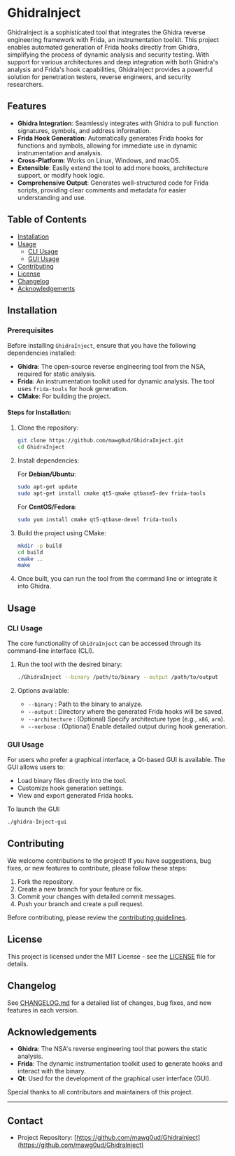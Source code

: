 # GhidraInject

GhidraInject is a sophisticated tool that integrates the Ghidra reverse engineering framework with Frida, an instrumentation toolkit. This project enables automated generation of Frida hooks directly from Ghidra, simplifying the process of dynamic analysis and security testing. With support for various architectures and deep integration with both Ghidra's analysis and Frida's hook capabilities, GhidraInject provides a powerful solution for penetration testers, reverse engineers, and security researchers.

## Features

- **Ghidra Integration**: Seamlessly integrates with Ghidra to pull function signatures, symbols, and address information.
- **Frida Hook Generation**: Automatically generates Frida hooks for functions and symbols, allowing for immediate use in dynamic instrumentation and analysis.
- **Cross-Platform**: Works on Linux, Windows, and macOS.
- **Extensible**: Easily extend the tool to add more hooks, architecture support, or modify hook logic.
- **Comprehensive Output**: Generates well-structured code for Frida scripts, providing clear comments and metadata for easier understanding and use.

## Table of Contents

- [Installation](#installation)
- [Usage](#usage)
  - [CLI Usage](#cli-usage)
  - [GUI Usage](#gui-usage)
- [Contributing](#contributing)
- [License](#license)
- [Changelog](#changelog)
- [Acknowledgements](#acknowledgements)

## Installation

### Prerequisites
Before installing `GhidraInject`, ensure that you have the following dependencies installed:

- **Ghidra**: The open-source reverse engineering tool from the NSA, required for static analysis.
- **Frida**: An instrumentation toolkit used for dynamic analysis. The tool uses `frida-tools` for hook generation.
- **CMake**: For building the project.

#### Steps for Installation:

1. Clone the repository:

   ```bash
   git clone https://github.com/mawg0ud/GhidraInject.git
   cd GhidraInject
   ```

2. Install dependencies:

   For **Debian/Ubuntu**:

   ```bash
   sudo apt-get update
   sudo apt-get install cmake qt5-qmake qtbase5-dev frida-tools
   ```

   For **CentOS/Fedora**:

   ```bash
   sudo yum install cmake qt5-qtbase-devel frida-tools
   ```

3. Build the project using CMake:

   ```bash
   mkdir -p build
   cd build
   cmake ..
   make
   ```

4. Once built, you can run the tool from the command line or integrate it into Ghidra.

## Usage

### CLI Usage

The core functionality of `GhidraInject` can be accessed through its command-line interface (CLI). 

1. Run the tool with the desired binary:

   ```bash
   ./GhidraInject --binary /path/to/binary --output /path/to/output
   ```

2. Options available:

   - `--binary` : Path to the binary to analyze.
   - `--output` : Directory where the generated Frida hooks will be saved.
   - `--architecture` : (Optional) Specify architecture type (e.g., `x86`, `arm`).
   - `--verbose` : (Optional) Enable detailed output during hook generation.

### GUI Usage

For users who prefer a graphical interface, a Qt-based GUI is available. The GUI allows users to:

- Load binary files directly into the tool.
- Customize hook generation settings.
- View and export generated Frida hooks.

To launch the GUI:

```bash
./ghidra-Inject-gui
```

## Contributing

We welcome contributions to the project! If you have suggestions, bug fixes, or new features to contribute, please follow these steps:

1. Fork the repository.
2. Create a new branch for your feature or fix.
3. Commit your changes with detailed commit messages.
4. Push your branch and create a pull request.

Before contributing, please review the [contributing guidelines](CONTRIBUTING.md).

## License

This project is licensed under the MIT License - see the [LICENSE](LICENSE) file for details.

## Changelog

See [CHANGELOG.md](CHANGELOG.md) for a detailed list of changes, bug fixes, and new features in each version.

## Acknowledgements

- **Ghidra**: The NSA's reverse engineering tool that powers the static analysis.
- **Frida**: The dynamic instrumentation toolkit used to generate hooks and interact with the binary.
- **Qt**: Used for the development of the graphical user interface (GUI).

Special thanks to all contributors and maintainers of this project.

---

## Contact

- Project Repository: [https://github.com/mawg0ud/GhidraInject](https://github.com/mawg0ud/GhidraInject)
